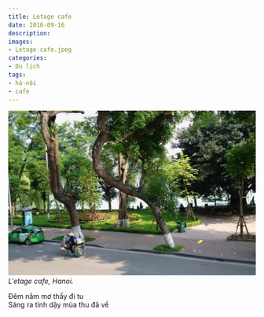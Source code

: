 ```yaml
---
title: Letage cafe
date: 2016-09-16
description:
images:
- Letage-cafe.jpeg
categories:
- Du lịch
tags:
- hà-nội
- cafe
---
```

![L'etage cafe](/2016/09/16/Letage-cafe.jpeg)
*L'etage cafe, Hanoi.*

Đêm nằm mơ thấy đi tu\
Sáng ra tỉnh dậy mùa thu đã về